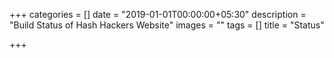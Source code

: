 +++
categories = []
date = "2019-01-01T00:00:00+05:30"
description = "Build Status of Hash Hackers Website"
images = ""
tags = []
title = "Status"

+++
